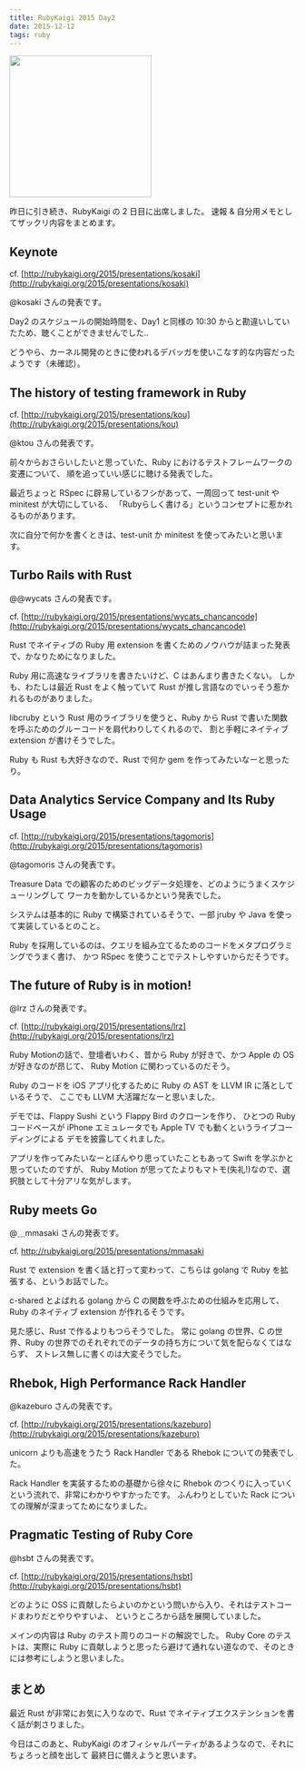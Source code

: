 ```yaml
---
title: RubyKaigi 2015 Day2
date: 2015-12-12
tags: ruby
---
```


<img src="/2015/12/12/rubykaigi-day2/sushi.png" style="width: 250px;">

昨日に引き続き、RubyKaigi の 2 日目に出席しました。
速報 & 自分用メモとしてザックリ内容をまとめます。

## Keynote

cf. [http://rubykaigi.org/2015/presentations/kosaki](http://rubykaigi.org/2015/presentations/kosaki)

@kosaki さんの発表です。

Day2 のスケジュールの開始時間を、Day1 と同様の 10:30 からと勘違いしていたため、聴くことができませんでした..

どうやら、カーネル開発のときに使われるデバッガを使いこなす的な内容だったようです（未確認）。

## The history of testing framework in Ruby

cf. [http://rubykaigi.org/2015/presentations/kou](http://rubykaigi.org/2015/presentations/kou)

@ktou さんの発表です。

前々からおさらいしたいと思っていた、Ruby におけるテストフレームワークの変遷について、
順を追っていい感じに聴ける発表でした。

最近ちょっと RSpec に辟易しているフシがあって、一周回って test-unit や minitest が大切にしている、
「Rubyらしく書ける」というコンセプトに惹かれるものがあります。

次に自分で何かを書くときは、test-unit か minitest を使ってみたいと思います。

## Turbo Rails with Rust

@@wycats さんの発表です。

cf. [http://rubykaigi.org/2015/presentations/wycats_chancancode](http://rubykaigi.org/2015/presentations/wycats_chancancode)

Rust でネイティブの Ruby 用 extension を書くためのノウハウが詰まった発表で、かなりためになりました。

Ruby 用に高速なライブラリを書きたいけど、C はあんまり書きたくない。
しかも、わたしは最近 Rust をよく触っていて Rust が推し言語なのでいっそう惹かれるものがありました。

libcruby という Rust 用のライブラリを使うと、Ruby から Rust で書いた関数を呼ぶためのグルーコードを肩代わりしてくれるので、
割と手軽にネイティブ extension が書けそうでした。

Ruby も Rust も大好きなので、Rust で何か gem を作ってみたいなーと思ったり。

## Data Analytics Service Company and Its Ruby Usage

cf. [http://rubykaigi.org/2015/presentations/tagomoris](http://rubykaigi.org/2015/presentations/tagomoris)

@tagomoris さんの発表です。

Treasure Data での顧客のためのビッグデータ処理を、どのようにうまくスケジューリングして
ワーカを動かしているかという発表でした。

システムは基本的に Ruby で構築されているそうで、一部 jruby や Java を使って実装しているとのこと。

Ruby を採用しているのは、クエリを組み立てるためのコードをメタプログラミングでうまく書け、
かつ RSpec を使うことでテストしやすいからだそうです。

## The future of Ruby is in motion!

@lrz さんの発表です。

cf. [http://rubykaigi.org/2015/presentations/lrz](http://rubykaigi.org/2015/presentations/lrz)

Ruby Motionの話で、登壇者いわく、昔から Ruby が好きで、かつ Apple の OS が好きなのが昂じて、
Ruby Motion に関わっているのだそう。

Ruby のコードを iOS アプリ化するために Ruby の AST を LLVM IR に落としているそうで、
ここでも LLVM 大活躍だなーと思いました。

デモでは、Flappy Sushi という Flappy Bird のクローンを作り、
ひとつの Ruby コードベースが iPhone エミュレータでも Apple TV でも動くというライブコーディングによる
デモを披露してくれました。

アプリを作ってみたいなーとぼんやり思っていたこともあって Swift を学ぶかと思っていたのですが、
Ruby Motion が思ってたよりもマトモ(失礼!)なので、選択肢として十分アリな気がします。

## Ruby meets Go

@＿mmasaki さんの発表です。

cf. http://rubykaigi.org/2015/presentations/mmasaki

Rust で extension を書く話と打って変わって、こちらは golang で Ruby を拡張する、というお話でした。

c-shared とよばれる golang から C の関数を呼ぶための仕組みを応用して、Ruby のネイティブ extension が作れるそうです。

見た感じ、Rust で作るよりもつらそうでした。
常に golang の世界、C の世界、Ruby の世界でのそれぞれでのデータの持ち方について気を配らなくてはならず、
ストレス無しに書くのは大変そうでした。

## Rhebok, High Performance Rack Handler

@kazeburo さんの発表です。

cf. [http://rubykaigi.org/2015/presentations/kazeburo](http://rubykaigi.org/2015/presentations/kazeburo)

unicorn よりも高速をうたう Rack Handler である Rhebok についての発表でした。

Rack Handler を実装するための基礎から徐々に Rhebok のつくりに入っていくという流れで、非常にわかりやすかったです。
ふんわりとしていた Rack についての理解が深まってためになりました。

## Pragmatic Testing of Ruby Core

@hsbt さんの発表です。

cf. [http://rubykaigi.org/2015/presentations/hsbt](http://rubykaigi.org/2015/presentations/hsbt)

どのように OSS に貢献したらよいのかという問いから入り、それはテストコードまわりだとやりやすいよ、
というところから話を展開していました。

メインの内容は Ruby のテスト周りのコードの解説でした。
Ruby Core のテストは、実際に Ruby に貢献しようと思ったら避けて通れない道なので、そのときには参考にしようと思いました。

## まとめ

最近 Rust が非常にお気に入りなので、Rust でネイティブエクステンションを書く話が刺さりました。

今日はこのあと、RubyKaigi のオフィシャルパーティがあるようなので、それにちょろっと顔を出して
最終日に備えようと思います。
